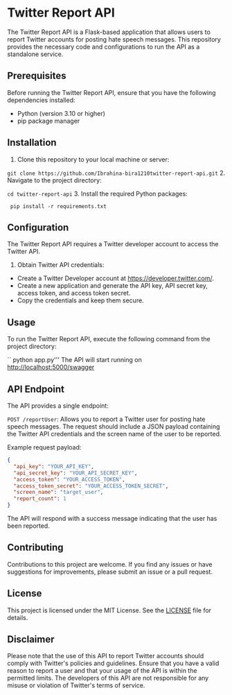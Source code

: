 # Twitter Report API
The Twitter Report API is a Flask-based application that allows users to report 
Twitter accounts for posting hate speech messages. This repository provides the necessary 
code and configurations to run the API as a standalone service.

## Prerequisites
Before running the Twitter Report API, ensure that you have the following dependencies installed:
- Python (version 3.10 or higher)
- pip package manager

## Installation
1. Clone this repository to your local machine or server:

``
   git clone https://github.com/Ibrahina-bira1210twitter-report-api.git ``
2. Navigate to the project directory:

``
    cd twitter-report-api ``
3. Install the required Python packages:

``
    pip install -r requirements.txt``

## Configuration
The Twitter Report API requires a Twitter developer account to access the Twitter API.
1. Obtain Twitter API credentials:
- Create a Twitter Developer account at https://developer.twitter.com/.
- Create a new application and generate the API key, API secret key, access token, and access token secret.
- Copy the credentials and keep them secure.

## Usage
To run the Twitter Report API, execute the following command from the project directory:

``
    python app.py'''
The API will start running on [http://localhost:5000/swagger](http://localhost:5000/swagger)

## API Endpoint
The API provides a single endpoint:

`POST /reportUser`: Allows you to report a Twitter user for posting hate speech messages. 
The request should include a JSON payload containing the Twitter API credentials and the screen name of the user to be reported.

Example request payload:
```json
{
  "api_key": "YOUR_API_KEY",
  "api_secret_key": "YOUR_API_SECRET_KEY",
  "access_token": "YOUR_ACCESS_TOKEN",
  "access_token_secret": "YOUR_ACCESS_TOKEN_SECRET",
  "screen_name": "target_user",
  "report_count": 1
}

```
The API will respond with a success message indicating that the user has been reported.

## Contributing
Contributions to this project are welcome. If you find any issues or have suggestions for improvements, please submit an issue or a pull request.

## License
This project is licensed under the MIT License. See the [LICENSE](https://opensource.org/license/mit/) file for details.

## Disclaimer
Please note that the use of this API to report Twitter accounts should comply with Twitter's policies and guidelines. 
Ensure that you have a valid reason to report a user and that your usage of the API is within the permitted limits. 
The developers of this API are not responsible for any misuse or violation of Twitter's terms of service.
